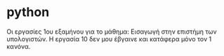 # python
Οι εργασίες 1ου εξαμήνου για το μάθημα: Εισαγωγή στην επιστήμη των υπολογιστών.
Η εργασία 10 δεν μου έβγαινε και κατάφερα μόνο τον 1 κανόνα.
